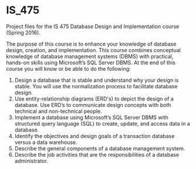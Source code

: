 # IS_475
Project files for the IS 475 Database Design and Implementation course (Spring 2016).

The purpose of this course is to enhance your knowledge of database design, creation, and implementation. This course combines conceptual knowledge of database management systems (DBMS) with practical, hands-on skills using Microsoft’s SQL Server DBMS. At the end of this course you will know or be able to do the following:  
1. Design a database that is stable and understand why your design is stable. You will use the normalization process to facilitate database design.  
2. Use entity-relationship diagrams (ERD's) to depict the design of a database. Use ERD’s to communicate design concepts with both technical and non-technical people.  
3. Implement a database using Microsoft’s SQL Server DBMS with structured query language (SQL) to create, update, and access data in a database.  
4. Identify the objectives and design goals of a transaction database versus a data warehouse.  
5. Describe the general components of a database management system.  
6. Describe the job activities that are the responsibilities of a database administrator.  
